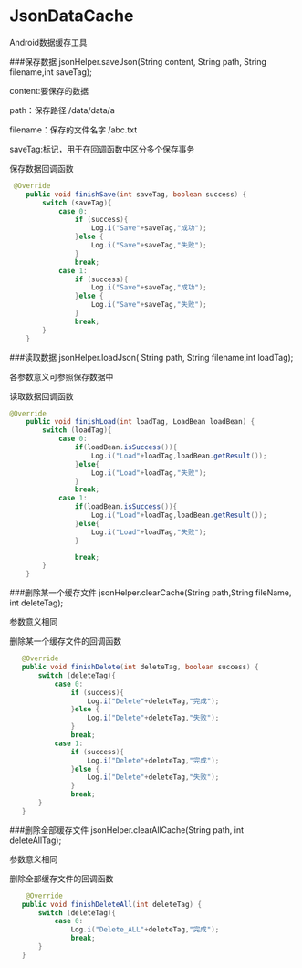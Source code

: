 # JsonDataCache
Android数据缓存工具

###保存数据
jsonHelper.saveJson(String content, String path, String filename,int saveTag);

content:要保存的数据

path：保存路径 /data/data/a

filename：保存的文件名字 /abc.txt

saveTag:标记，用于在回调函数中区分多个保存事务


保存数据回调函数
```Java
 @Override
    public void finishSave(int saveTag, boolean success) {
        switch (saveTag){
            case 0:
                if (success){
                    Log.i("Save"+saveTag,"成功");
                }else {
                    Log.i("Save"+saveTag,"失败");
                }
                break;
            case 1:
                if (success){
                    Log.i("Save"+saveTag,"成功");
                }else {
                    Log.i("Save"+saveTag,"失败");
                }
                break;
        }
    }
```
###读取数据
jsonHelper.loadJson( String path, String filename,int loadTag);

各参数意义可参照保存数据中

读取数据回调函数
```Java
@Override
    public void finishLoad(int loadTag, LoadBean loadBean) {
        switch (loadTag){
            case 0:
                if(loadBean.isSuccess()){
                    Log.i("Load"+loadTag,loadBean.getResult());
                }else{
                    Log.i("Load"+loadTag,"失败");
                }
                break;
            case 1:
                if(loadBean.isSuccess()){
                    Log.i("Load"+loadTag,loadBean.getResult());
                }else{
                    Log.i("Load"+loadTag,"失败");
                }

                break;
        }
    }
```

###删除某一个缓存文件
 jsonHelper.clearCache(String path,String fileName, int deleteTag);
 
 参数意义相同
 
 删除某一个缓存文件的回调函数
 ```Java
    @Override
    public void finishDelete(int deleteTag, boolean success) {
        switch (deleteTag){
            case 0:
                if (success){
                    Log.i("Delete"+deleteTag,"完成");
                }else {
                    Log.i("Delete"+deleteTag,"失败");
                }
                break;
            case 1:
                if (success){
                    Log.i("Delete"+deleteTag,"完成");
                }else {
                    Log.i("Delete"+deleteTag,"失败");
                }
                break;
        }
    }
 ```
###删除全部缓存文件
 jsonHelper.clearAllCache(String path, int deleteAllTag);
 
 参数意义相同
 
 删除全部缓存文件的回调函数
 
 ```Java
     @Override
    public void finishDeleteAll(int deleteTag) {
        switch (deleteTag){
            case 0:
                Log.i("Delete_ALL"+deleteTag,"完成");
                break;
        }
    }
 ```
